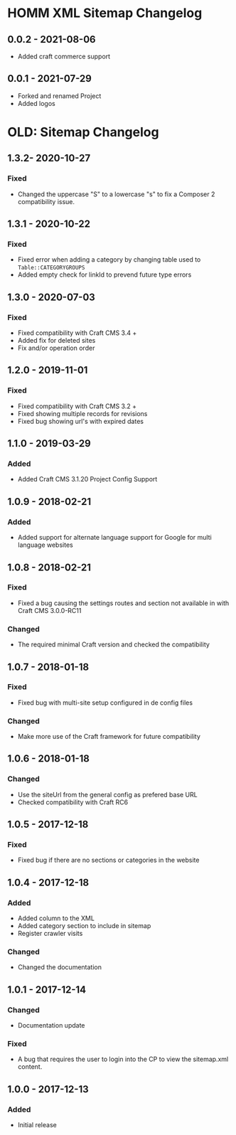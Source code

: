 # HOMM XML Sitemap Changelog

## 0.0.2 - 2021-08-06

- Added craft commerce support

## 0.0.1 - 2021-07-29

- Forked and renamed Project
- Added logos

# OLD: Sitemap Changelog

## 1.3.2- 2020-10-27

### Fixed

- Changed the uppercase "S" to a lowercase "s" to fix a Composer 2 compatibility issue.

## 1.3.1 - 2020-10-22

### Fixed

- Fixed error when adding a category by changing table used to `Table::CATEGORYGROUPS`
- Added empty check for linkId to prevend future type errors

## 1.3.0 - 2020-07-03

### Fixed

- Fixed compatibility with Craft CMS 3.4 +
- Added fix for deleted sites
- Fix and/or operation order

## 1.2.0 - 2019-11-01

### Fixed

- Fixed compatibility with Craft CMS 3.2 +
- Fixed showing multiple records for revisions
- Fixed bug showing url's with expired dates

## 1.1.0 - 2019-03-29

### Added

- Added Craft CMS 3.1.20 Project Config Support

## 1.0.9 - 2018-02-21

### Added

- Added support for alternate language support for Google for multi language websites

## 1.0.8 - 2018-02-21

### Fixed

- Fixed a bug causing the settings routes and section not available in with Craft CMS 3.0.0-RC11

### Changed

- The required minimal Craft version and checked the compatibility

## 1.0.7 - 2018-01-18

### Fixed

- Fixed bug with multi-site setup configured in de config files

### Changed

- Make more use of the Craft framework for future compatibility

## 1.0.6 - 2018-01-18

### Changed

- Use the siteUrl from the general config as prefered base URL
- Checked compatibility with Craft RC6

## 1.0.5 - 2017-12-18

### Fixed

- Fixed bug if there are no sections or categories in the website

## 1.0.4 - 2017-12-18

### Added

- Added <lastmod> column to the XML
- Added category section to include in sitemap
- Register crawler visits

### Changed

- Changed the documentation

## 1.0.1 - 2017-12-14

### Changed

- Documentation update

### Fixed

- A bug that requires the user to login into the CP to view the sitemap.xml content.

## 1.0.0 - 2017-12-13

### Added

- Initial release
